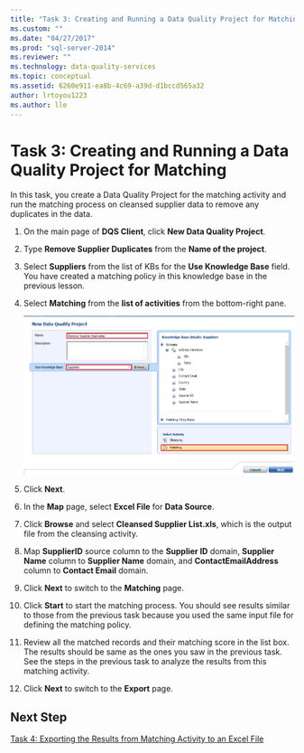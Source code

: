```yaml
---
title: "Task 3: Creating and Running a Data Quality Project for Matching | Microsoft Docs"
ms.custom: ""
ms.date: "04/27/2017"
ms.prod: "sql-server-2014"
ms.reviewer: ""
ms.technology: data-quality-services
ms.topic: conceptual
ms.assetid: 6260e911-ea8b-4c69-a39d-d1bccd565a32
author: lrtoyou1223
ms.author: lle
---
```

# Task 3: Creating and Running a Data Quality Project for Matching
  In this task, you create a Data Quality Project for the matching activity and run the matching process on cleansed supplier data to remove any duplicates in the data.

1.  On the main page of **DQS Client**, click **New Data Quality Project**.

2.  Type **Remove Supplier Duplicates** from the **Name of the project**.

3.  Select **Suppliers** from the list of KBs for the **Use Knowledge Base** field. You have created a matching policy in this knowledge base in the previous lesson.

4.  Select **Matching** from the **list of activities** from the bottom-right pane.

     ![New Data Quality Project - Matching Selected](../../2014/tutorials/media/et-creatingandrunningadqpformatching.jpg "New Data Quality Project - Matching Selected")

5.  Click **Next**.

6.  In the **Map** page, select **Excel File** for **Data Source**.

7.  Click **Browse** and select **Cleansed Supplier List.xls**, which is the output file from the cleansing activity.

8.  Map **SupplierID** source column to the **Supplier ID** domain, **Supplier Name** column to **Supplier Name** domain, and **ContactEmailAddress** column to **Contact Email** domain.

9. Click **Next** to switch to the **Matching** page.

10. Click **Start** to start the matching process. You should see results similar to those from the previous task because you used the same input file for defining the matching policy.

11. Review all the matched records and their matching score in the list box. The results should be same as the ones you saw in the previous task. See the steps in the previous task to analyze the results from this matching activity.

12. Click **Next** to switch to the **Export** page.

## Next Step
 [Task 4: Exporting the Results from Matching Activity to an Excel File](../../2014/tutorials/task-4-exporting-the-results-from-matching-activity-to-an-excel-file.md)


